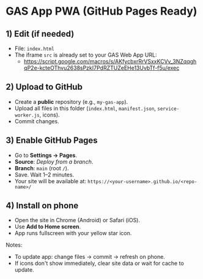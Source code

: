 
# GAS App PWA (GitHub Pages Ready)

## 1) Edit (if needed)
- File: `index.html`
- The iframe `src` is already set to your GAS Web App URL:
  - https://script.google.com/macros/s/AKfycbxrRrVSxxKCVv_3NZqqghqP2e-kcteOThvu2638sPzkI7PdRZTUZeEHe13UvbTf-f5u/exec

## 2) Upload to GitHub
- Create a **public** repository (e.g., `my-gas-app`).
- Upload all files in this folder (`index.html`, `manifest.json`, `service-worker.js`, icons).
- Commit changes.

## 3) Enable GitHub Pages
- Go to **Settings → Pages**.
- **Source**: *Deploy from a branch*.
- **Branch**: `main` (root `/`).
- Save. Wait 1–2 minutes.
- Your site will be available at: `https://<your-username>.github.io/<repo-name>/`

## 4) Install on phone
- Open the site in Chrome (Android) or Safari (iOS).
- Use **Add to Home screen**.
- App runs fullscreen with your yellow star icon.

Notes:
- To update app: change files → commit → refresh on phone.
- If icons don't show immediately, clear site data or wait for cache to update.
